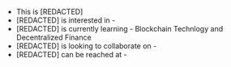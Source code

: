 - This is  [REDACTED]
- [REDACTED] is interested in - 
- [REDACTED] is currently learning - Blockchain Technlogy and Decentralized Finance
- [REDACTED] is looking to collaborate on - 
- [REDACTED] can be reached at -

<!---
fb30-mw/fb30-mw is a ✨ special ✨ repository because its `README.md` (this file) appears on your GitHub profile.
You can click the Preview link to take a look at your changes.
--->
